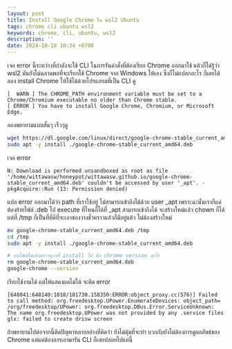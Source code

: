 ```yaml
---
layout: post
title: Install Google Chrome ใน wsl2 Ubuntu
tags: chrome cli ubuntu wsl2
keywords: chrome, cli, ubuntu, wsl2
description: ''
date: 2024-10-18 10:34 +0700
---
```


เจอ error นี้ระหว่างที่กำลังจะใช้ CLI ในการรันคำสั่งที่ต้องเรียก Chrome ออกมาใช้
แล้วก็ได้รู้ว่า wsl2 มันยังไม่ฉลาดพอที่จะเรียกใช้ Chrome จาก Windows ให้เอง
ซึ่งก็ไม่แปลกอะไร ก็เลยได้ลอง install Chrome ให้ใช้ได้ด้วยโปรแกรมที่เป็น CLI ดู

```
[  WARN ] The CHROME_PATH environment variable must be set to a Chrome/Chromium executable no older than Chrome stable.
[ ERROR ] You have to install Google Chrome, Chromium, or Microsoft Edge.
```

ลองพยายามแบบสั้นๆ เร็วๆดู

```sh
wget https://dl.google.com/linux/direct/google-chrome-stable_current_amd64.deb
sudo apt -y install ./google-chrome-stable_current_amd64.deb
```

เจอ error

```
N: Download is performed unsandboxed as root as file '/home/wittawasw/honeypot/wittawasw.github.io/google-chrome-stable_current_amd64.deb' couldn't be accessed by user '_apt'. - pkgAcquire::Run (13: Permission denied)
```

แปล error ออกมาได้ว่า path ที่เราใช้อยู่ ไม่สามารถเข้าถึงได้ด้วย user _apt
เพราะฉะนั้นเราก็แค่ต้องย้ายไฟล์ .deb ไป execute ที่ไหนก็ได้ที่ _apt สามารถเข้าถึงได้
จะสร้างใหม่แล้ว chown ก็ได้ แต่ที่ /tmp ก็เป็นที่ที่ดีที่จะเอาของวางชั่วคราวแล้วก็มีอยู่แล้ว
ไม่ต้องสร้างใหม่

```sh
mv google-chrome-stable_current_amd64.deb /tmp
cd /tmp
sudo apt -y install ./google-chrome-stable_current_amd64.deb

# ลบไฟล์ทิ้งแล้วตรวจดูว่าที่ install ไป คือ chrome version อะไร
rm google-chrome-stable_current_amd64.deb
google-chrome --version
```

เรียกใช้งานได้ แต่ให้แสดงผลไม่ได้ จะติด error

```
[648041:648140:1018/101730.158350:ERROR:object_proxy.cc(576)] Failed to call method: org.freedesktop.UPower.EnumerateDevices: object_path= /org/freedesktop/UPower: org.freedesktop.DBus.Error.ServiceUnknown: The name org.freedesktop.UPower was not provided by any .service files
glx: failed to create drisw screen
```

ถ้าพยายามไปต่อจากนี้ติดปัญหาหลายอย่างที่คิดว่า ยังไม่คุ้มที่จะทำ บวกกับยังไม่ต้องการดูผลลัพธ์ของ Chrome แต่แค่ต้องการเอามารัน CLI ก็เลยปล่อยไปแค่นี้
